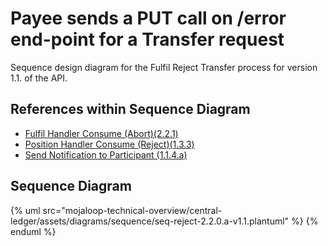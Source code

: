 # Payee sends a PUT call on /error end-point for a Transfer request

Sequence design diagram for the Fulfil Reject Transfer process for version 1.1. of the API.

## References within Sequence Diagram

* [Fulfil Handler Consume (Abort)(2.2.1)](2.2.1-fulfil-reject-handler-v1.1.md)
* [Position Handler Consume (Reject)(1.3.3)](1.3.3-abort-position-handler-consume.md)
* [Send Notification to Participant (1.1.4.a)](1.1.4.a-send-notification-to-participant.md)

## Sequence Diagram

{% uml src="mojaloop-technical-overview/central-ledger/assets/diagrams/sequence/seq-reject-2.2.0.a-v1.1.plantuml" %}
{% enduml %}
